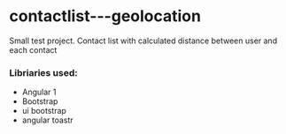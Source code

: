 # contactlist---geolocation
Small test project.
Contact list with calculated distance between user and each contact

### Libriaries used:
- Angular 1
- Bootstrap
- ui bootstrap
- angular toastr
